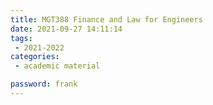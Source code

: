 ```yaml
---
title: MGT388 Finance and Law for Engineers
date: 2021-09-27 14:11:14
tags:
 - 2021-2022
categories: 
 - academic material

password: frank
---
```

